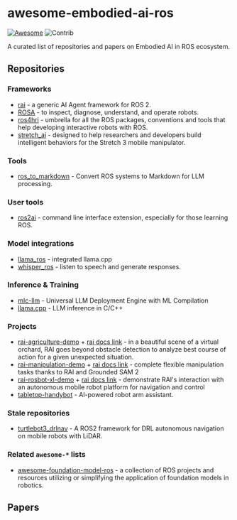 # awesome-embodied-ai-ros

[![Awesome](https://awesome.re/badge.svg)](https://awesome.re)
<img src="https://img.shields.io/badge/Contributions-Welcome-278ea5" alt="Contrib"/>

A curated list of repositories and papers on Embodied AI in ROS ecosystem.

## Repositories

### Frameworks

- [rai](https://github.com/RobotecAI/rai) - a generic AI Agent framework for ROS 2.
- [ROSA](https://github.com/nasa-jpl/rosa) - to inspect, diagnose, understand, and operate robots.
- [ros4hri](https://github.com/ros4hri) - umbrella for all the ROS packages, conventions and tools that help developing interactive robots with ROS.
- [stretch_ai](https://github.com/hello-robot/stretch_ai) - designed to help researchers and developers build intelligent behaviors for the Stretch 3 mobile manipulator.

### Tools
 - [ros_to_markdown](https://github.com/RobRoyce/ros_to_markdown) - Convert ROS systems to Markdown for LLM processing.

### User tools

- [ros2ai](https://github.com/fujitatomoya/ros2ai) - command line interface extension, especially for those learning ROS.

### Model integrations

- [llama_ros](https://github.com/mgonzs13/llama_ros) - integrated llama.cpp
- [whisper_ros](https://github.com/mgonzs13/whisper_ros) - listen to speech and generate responses.

### Inference & Training
- [mlc-llm](https://github.com/mlc-ai/mlc-llm) - Universal LLM Deployment Engine with ML Compilation
- [llama.cpp](https://github.com/ggerganov/llama.cpp) - LLM inference in C/C++

### Projects

- [rai-agriculture-demo](https://github.com/RobotecAI/rai-agriculture-demo) + [rai docs link](https://github.com/RobotecAI/rai/blob/development/docs/demos/agriculture.md) - in a beautiful scene of a virtual orchard, RAI goes beyond obstacle detection to analyze best course of action for a given unexpected situation.
- [rai-manipulation-demo](https://github.com/RobotecAI/rai-manipulation-demo) + [rai docs link](https://github.com/RobotecAI/rai/blob/development/docs/demos/manipulation.md) - complete flexible manipulation tasks thanks to RAI and Grounded SAM 2 
- [rai-rosbot-xl-demo](https://github.com/RobotecAI/rai-rosbot-xl-demo) + [rai docs link](https://github.com/RobotecAI/rai/blob/development/docs/demos/rosbot_xl.md) - demonstrate RAI's interaction with an autonomous mobile robot platform for navigation and control
- [tabletop-handybot](https://github.com/ycheng517/tabletop-handybot) - AI-powered robot arm assistant.

### Stale repositories
- [turtlebot3_drlnav](https://github.com/tomasvr/turtlebot3_drlnav) - A ROS2 framework for DRL autonomous navigation on mobile robots with LiDAR.

### Related `awesome-*` lists

- [awesome-foundation-model-ros](https://github.com/ycheng517/awesome-foundation-model-ros) - a collection of ROS projects and resources utilizing or simplifying the application of foundation models in robotics.

## Papers

